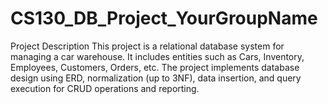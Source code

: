 # CS130_DB_Project_YourGroupName
Project Description This project is a relational database system for managing a car warehouse. It includes entities such as Cars, Inventory, Employees, Customers, Orders, etc. The project implements database design using ERD, normalization (up to 3NF), data insertion, and query execution for CRUD operations and reporting.
